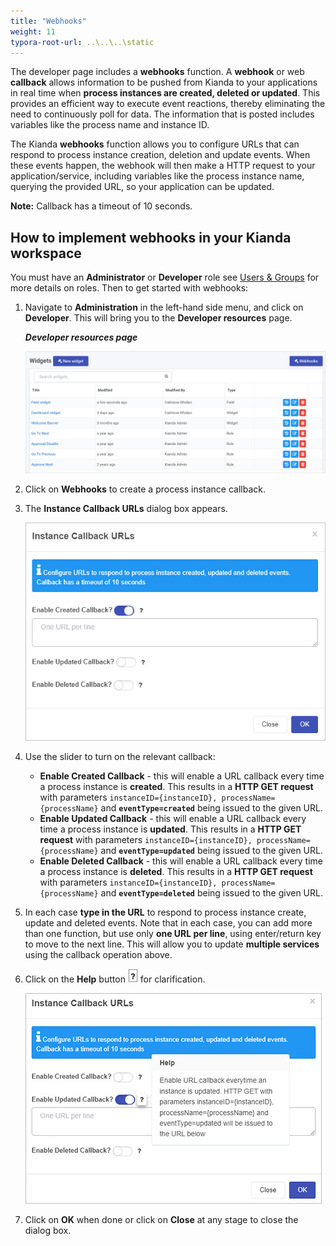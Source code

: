 ```yaml
---
title: "Webhooks"
weight: 11
typora-root-url: ..\..\..\static
---
```


The developer page includes a **webhooks** function. A **webhook** or web **callback** allows information to be pushed from Kianda to your applications in real time when **process instances are created, deleted or updated**. This provides an efficient way to execute event reactions, thereby eliminating the need to continuously poll for data. The information that is posted includes variables like the process name and instance ID. 

The Kianda **webhooks** function allows you to configure URLs that can respond to process instance creation, deletion and update events. When these events happen, the webhook will then make a HTTP request to your application/service, including variables like the process instance name, querying the provided URL, so your application can be updated.

**Note:** Callback has a timeout of 10 seconds.

## How to implement webhooks in your Kianda workspace

You must have an **Administrator** or **Developer** role see [Users & Groups](/platform/administration/users/) for more details on roles. Then to get started with webhooks:

1. Navigate to **Administration** in the left-hand side menu, and click on **Developer**. This will bring you to the **Developer resources** page.

   ***Developer resources page***

   ![Widget view](/images/widgetview.gif)

2. Click on **Webhooks** to create a process instance callback.

3. The **Instance Callback URLs** dialog box appears.

   ![Webhooks](/images/webhooks-oneurl.jpg)

4. Use the slider to turn on the relevant callback:
   - **Enable Created Callback** - this will enable a URL callback every time a process instance is **created**. This results in a **HTTP GET request** with parameters `instanceID={instanceID}, processName={processName}` and **`eventType=created`** being issued to the given URL.
   - **Enable Updated Callback** - this will enable a URL callback every time a process instance is **updated**. This results in a **HTTP GET request** with parameters `instanceID={instanceID}, processName={processName}` and **`eventType=updated`** being issued to the given URL.
   - **Enable Deleted Callback** - this will enable a URL callback every time a process instance is **deleted**. This results in a **HTTP GET request** with parameters `instanceID={instanceID}, processName={processName}` and **`eventType=deleted`** being issued to the given URL.

5. In each case **type in the URL** to respond to process instance create, update and deleted events. Note that in each case, you can add more than one function, but use only **one URL per line**,  using enter/return key to move to the next line. This will allow you to update **multiple services** using the callback operation above.

6. Click on the **Help** button ![Help button](/images/webhookhelp.PNG) for clarification. 

   ![Callback helptext](/images/callback-helptext.jpg)

7. Click on **OK** when done or click on **Close** at any stage to close the dialog box.

   





